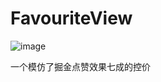 # FavouriteView

![image](https://github.com/skateboard1991/FavouriteView/new/master/show.gif )

一个模仿了掘金点赞效果七成的控价
